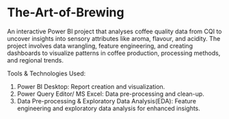 # The-Art-of-Brewing
An interactive Power BI project that analyses coffee quality data from CQI to uncover insights into sensory attributes like aroma, flavour, and acidity. The project involves data wrangling, feature engineering, and creating dashboards to visualize patterns in coffee production, processing methods, and regional trends.

Tools & Technologies Used:
1. Power BI Desktop: Report creation and visualization.
2. Power Query Editor/ MS Excel: Data pre-processing and clean-up.
3. Data Pre-processing & Exploratory Data Analysis(EDA): Feature engineering and exploratory data analysis for enhanced insights.
